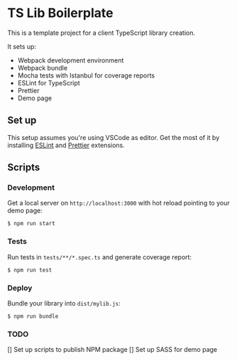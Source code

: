 # TS Lib Boilerplate

This is a template project for a client TypeScript library creation.

It sets up:
- Webpack development environment
- Webpack bundle
- Mocha tests with Istanbul for coverage reports
- ESLint for TypeScript
- Prettier
- Demo page

## Set up

This setup assumes you're using VSCode as editor. Get the most of it by installing [ESLint](https://marketplace.visualstudio.com/items?itemName=dbaeumer.vscode-eslint) and [Prettier](https://marketplace.visualstudio.com/items?itemName=esbenp.prettier-vscode) extensions.

## Scripts

### Development

Get a local server on `http://localhost:3000` with hot reload pointing to your demo page:

```
$ npm run start
```

### Tests

Run tests in `tests/**/*.spec.ts` and generate coverage report:

```
$ npm run test
```

### Deploy

Bundle your library into `dist/mylib.js`:

```
$ npm run bundle
```

### TODO

[] Set up scripts to publish NPM package
[] Set up SASS for demo page

